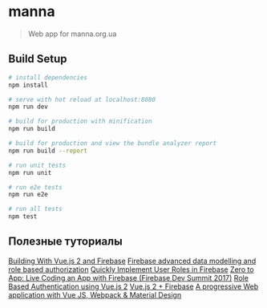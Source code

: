 # manna

> Web app for manna.org.ua

## Build Setup

``` bash
# install dependencies
npm install

# serve with hot reload at localhost:8080
npm run dev

# build for production with minification
npm run build

# build for production and view the bundle analyzer report
npm run build --report

# run unit tests
npm run unit

# run e2e tests
npm run e2e

# run all tests
npm test
```

## Полезные туториалы

[Building With Vue.js 2 and Firebase](https://code.tutsplus.com/tutorials/building-with-vuejs-2-and-firebase--cms-29736)
[Firebase advanced data modelling and role based authorization](https://fadeit.dk/blog/2016/08/25/firebase-advanced-data-modelling-and-role-based-authentication-authorization/)
[Quickly Implement User Roles in Firebase](https://www.ikiapps.com/tutorials/2016/08/19/quickly-implement-user-roles-in-firebase)
[Zero to App: Live Coding an App with Firebase (Firebase Dev Summit 2017)](https://www.youtube.com/watch?v=VTkM5BbnslU)
[Role Based Authentication using Vue.js 2](https://medium.com/@manojkumar_88220/role-based-authentication-using-vue-js-2-f54e18498019)
[Vue.js 2 + Firebase](https://medium.com/codingthesmartway-com-blog/vue-js-2-firebase-e4b2479e35a8)
[A progressive Web application with Vue JS, Webpack & Material Design](https://blog.sicara.com/a-progressive-web-application-with-vue-js-webpack-material-design-part-1-c243e2e6e402)
